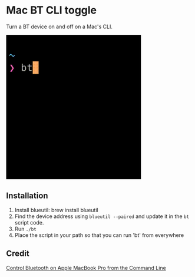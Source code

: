 # Mac BT CLI toggle

Turn a BT device on and off on a Mac's CLI.

![CLI Screenshot](screencast.gif)

## Installation

1. Install blueutil:
    brew install blueutil
1. Find the device address using `blueutil --paired` and update it in the `bt` script code.
1. Run `./bt`
1. Place the script in your path so that you can run 'bt' from everywhere

## Credit
[Control Bluetooth on Apple MacBook Pro from the Command Line](https://trevorsullivan.net/2019/07/30/control-bluetooth-on-apple-macbook-pro-from-the-command-line/)

